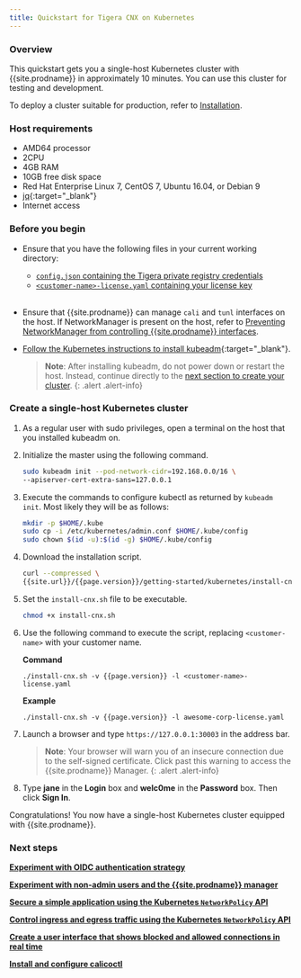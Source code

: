 ```yaml
---
title: Quickstart for Tigera CNX on Kubernetes
---
```



### Overview

This quickstart gets you a single-host Kubernetes cluster with {{site.prodname}}
in approximately 10 minutes. You can use this cluster for testing and development.

To deploy a cluster suitable for production, refer to [Installation](/{{page.version}}/getting-started/kubernetes/installation/).


### Host requirements

- AMD64 processor
- 2CPU
- 4GB RAM
- 10GB free disk space
- Red Hat Enterprise Linux 7, CentOS 7, Ubuntu 16.04, or Debian 9
- [jq](https://stedolan.github.io/jq/download/){:target="_blank"}
- Internet access


### Before you begin

- Ensure that you have the following files in your current working directory: 
  - [`config.json` containing the Tigera private registry credentials](/{{page.version}}/getting-started/#obtain-the-private-registry-credentials)
  - [`<customer-name>-license.yaml` containing your license key](/{{page.version}}/getting-started/#obtain-a-license-key)
<br><br>

- Ensure that {{site.prodname}} can manage `cali` and `tunl` interfaces on the host.
  If NetworkManager is present on the host, refer to 
  [Preventing NetworkManager from controlling {{site.prodname}} interfaces](../../usage/troubleshooting/#prevent-networkmanager-from-controlling-cnx-interfaces).

- [Follow the Kubernetes instructions to install kubeadm](https://kubernetes.io/docs/setup/independent/install-kubeadm/){:target="_blank"}.

  > **Note**: After installing kubeadm, do not power down or restart
  > the host. Instead, continue directly to the
  > [next section to create your cluster](#create-a-single-host-kubernetes-cluster).
  {: .alert .alert-info}


### Create a single-host Kubernetes cluster

1. As a regular user with sudo privileges, open a terminal on the host that
   you installed kubeadm on.

1. Initialize the master using the following command.

   ```bash
   sudo kubeadm init --pod-network-cidr=192.168.0.0/16 \
   --apiserver-cert-extra-sans=127.0.0.1
   ```

1. Execute the commands to configure kubectl as returned by
   `kubeadm init`. Most likely they will be as follows:

   ```bash
   mkdir -p $HOME/.kube 
   sudo cp -i /etc/kubernetes/admin.conf $HOME/.kube/config 
   sudo chown $(id -u):$(id -g) $HOME/.kube/config
   ```

1. Download the installation script.

   ```bash
   curl --compressed \
   {{site.url}}/{{page.version}}/getting-started/kubernetes/install-cnx.sh -O
   ```

1. Set the `install-cnx.sh` file to be executable.

   ```bash
   chmod +x install-cnx.sh
   ```

1. Use the following command to execute the script, replacing `<customer-name>`
   with your customer name.

   **Command**
   ```
   ./install-cnx.sh -v {{page.version}} -l <customer-name>-license.yaml
   ```
   
   **Example**
   ```
   ./install-cnx.sh -v {{page.version}} -l awesome-corp-license.yaml
   ```

1. Launch a browser and type `https://127.0.0.1:30003` in the address bar.

   > **Note**: Your browser will warn you of an insecure connection due to 
   > the self-signed certificate. Click past this warning to access the 
   > {{site.prodname}} Manager.
   {: .alert .alert-info}

1. Type **jane** in the **Login** box and **welc0me** in the **Password** box.
   Then click **Sign In**.

Congratulations! You now have a single-host Kubernetes cluster
equipped with {{site.prodname}}.

### Next steps
**[Experiment with OIDC authentication strategy](/{{page.version}}/reference/cnx/authentication)**

**[Experiment with non-admin users and the {{site.prodname}} manager](/{{page.version}}/reference/cnx/rbac-tiered-policies)**

**[Secure a simple application using the Kubernetes `NetworkPolicy` API](tutorials/simple-policy)**

**[Control ingress and egress traffic using the Kubernetes `NetworkPolicy` API](tutorials/advanced-policy)**

**[Create a user interface that shows blocked and allowed connections in real time](tutorials/stars-policy/)**

**[Install and configure calicoctl](/{{page.version}}/usage/calicoctl/install)**
